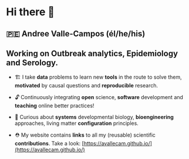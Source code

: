 # Hi there 👋

## 🇵🇪 **Andree Valle-Campos** (él/he/his)

## Working on Outbreak analytics, Epidemiology and Serology. 

- 🏗️ I take **data** problems to learn new **tools** in the route to solve
them, **motivated** by causal questions and **reproducible** research.
<!-- create -->
<!-- reproducible workflows and FAIR principles, reusable software -->
<!-- discussing their interpretation and implications. -->
<!-- satisfy my **own** expectations, and **motivate** myself :) -->

- 🔓 Continuously integrating **open** science, **software** development
and **teaching** online better practices! <!-- from its *design* -->
<!-- **healthy** work habits -->

- 🌱 Curious about **systems** developmental biology,
**bioengineering** approaches, living matter **configuration** principles.
<!-- 🌱 Interested in **quantitative** systems biology, **developmental** bioengineering, **signaling** and living matter **configuration** principles.  -->

- ⛑️ My website contains **links** to all my (reusable) scientific
**contributions**. Take a look: [https://avallecam.github.io/](https://avallecam.github.io/)


